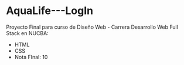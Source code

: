 # AquaLife---LogIn

Proyecto Final para curso de Diseño Web - Carrera Desarrollo Web Full Stack en NUCBA: 
- HTML 
- CSS
- Nota FInal: 10
